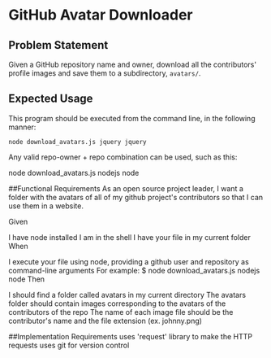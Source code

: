 # GitHub Avatar Downloader

## Problem Statement

Given a GitHub repository name and owner, download all the contributors' profile images and save them to a subdirectory, `avatars/`.

## Expected Usage

This program should be executed from the command line, in the following manner:

`node download_avatars.js jquery jquery`

Any valid repo-owner + repo combination can be used, such as this:

node download_avatars.js nodejs node

##Functional Requirements
As an open source project leader,
I want a folder with the avatars of all of my github project's contributors
so that I can use them in a website.

Given

I have node installed
I am in the shell
I have your file in my current folder
When

I execute your file using node, providing a github user and repository as command-line arguments For example: $ node download_avatars.js nodejs node
Then

I should find a folder called avatars in my current directory
The avatars folder should contain images corresponding to the avatars of the contributors of the repo
The name of each image file should be the contributor's name and the file extension (ex. johnny.png)

##Implementation Requirements
uses 'request' library to make the HTTP requests
uses git for version control